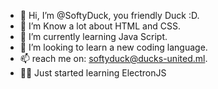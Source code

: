 - 👋 Hi, I’m @SoftyDuck, you friendly Duck :D.
- 👀 I’m Know a lot about HTML and CSS.
- 🌱 I’m currently learning Java Script.
- 💞️ I’m looking to learn a new coding language.
- 📫 reach me on: softyduck@ducks-united.ml.
- 🧑‍💻 Just started learning ElectronJS

<!---
SoftyDuck/SoftyDuck is a ✨ special ✨ repository because its `README.md` (this file) appears on your GitHub profile.
You can click the Preview link to take a look at your changes.
--->
